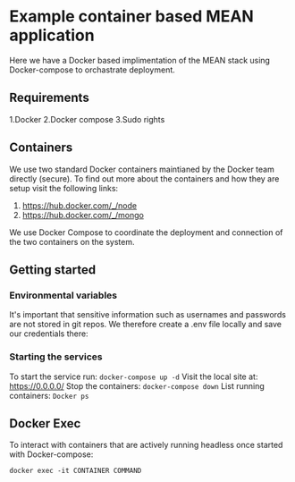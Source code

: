 
# Example container based MEAN application

Here we have a Docker based implimentation of the MEAN stack using Docker-compose to orchastrate deployment. 

## Requirements

1.Docker
2.Docker compose
3.Sudo rights

## Containers

We use two standard Docker containers maintianed by the Docker team directly (secure). To find out more about the containers and how they are setup visit the following links:

1. https://hub.docker.com/_/node
2. https://hub.docker.com/_/mongo

We use Docker Compose to coordinate the deployment and connection of the two containers on the system. 

## Getting started

### Environmental variables

It's important that sensitive information such as usernames and passwords are not stored in git repos. We therefore create a .env file locally and save our credentials there:

### Starting the services

To start the service run: 
```docker-compose up -d```
Visit the local site at: https://0.0.0.0/
Stop the containers: 
```docker-compose down```
List running containers: 
```Docker ps```

## Docker Exec

To interact with containers that are actively running headless once started with Docker-compose:

```docker exec -it CONTAINER COMMAND```

